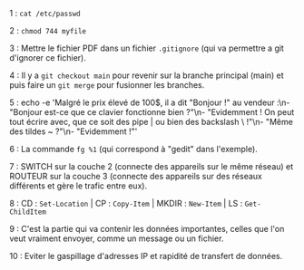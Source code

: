 1 : ``cat /etc/passwd``

2 : ``chmod 744 myfile``

3 :  Mettre le fichier PDF dans un fichier ``.gitignore`` (qui va permettre a git d'ignorer ce fichier).

4 : Il y a ``git checkout main`` pour revenir sur la branche principal (main) et puis faire un ``git merge`` pour fusionner les branches.

5 : echo -e 'Malgré le prix élevé de 100$, il a dit "Bonjour !" au vendeur :\n- "Bonjour est-ce que ce clavier fonctionne bien ?"\n- "Evidemment ! On peut tout écrire avec, que ce soit des pipe | ou bien des backslash \\ !"\n- "Même des tildes ~ ?"\n- "Evidemment !"'

6 : La commande ``fg %1`` (qui correspond à "gedit" dans l'exemple).

7 : SWITCH sur la couche 2 (connecte des appareils sur le même réseau) et ROUTEUR sur la couche 3 (connecte des appareils sur des réseaux différents et gère le trafic entre eux).

8 : CD : ``Set-Location`` | CP : ``Copy-Item`` | MKDIR : ``New-Item`` | LS : ``Get-ChildItem``

9 : C'est la partie qui va contenir les données importantes, celles que l'on veut vraiment envoyer, comme un message ou un fichier.

10 : Eviter le gaspillage d'adresses IP et rapidité de transfert de données.
